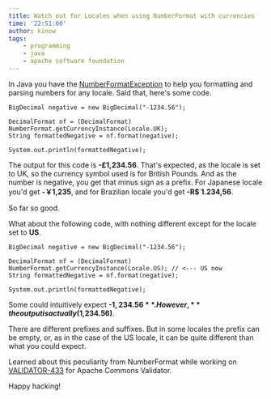 ```yaml
---
title: Watch out for Locales when using NumberFormat with currencies
time: '22:51:00'
author: kinow
tags: 
    - programming
    - java
    - apache software foundation
---
```


In Java you have the [NumberFormatException](https://docs.oracle.com/javase/9/docs/api/java/text/NumberFormat.html)
to help you formatting and parsing numbers for any locale. Said that, here's some code.

```shell
BigDecimal negative = new BigDecimal("-1234.56");

DecimalFormat nf = (DecimalFormat) NumberFormat.getCurrencyInstance(Locale.UK);
String formattedNegative = nf.format(negative);

System.out.println(formattedNegative);
```

The output for this code is **-£1,234.56**. That's expected, as the locale is set to
UK, so the currency symbol used is for British Pounds. And as the number is negative, you
get that minus sign as a prefix. For Japanese locale you'd get **-￥1,235**, and for Brazilian
locale you'd get **-R$ 1.234,56**.

So far so good. 

What about the following code, with nothing different except for the locale set to **US**.

```shell
BigDecimal negative = new BigDecimal("-1234.56");

DecimalFormat nf = (DecimalFormat) NumberFormat.getCurrencyInstance(Locale.US); // <--- US now
String formattedNegative = nf.format(negative);

System.out.println(formattedNegative);
```

Some could intuitively expect **-$1,234.56**. However, **the output is actually ($1,234.56)**.

There are different prefixes and suffixes. But in some locales the prefix can be empty, or, as
in the case of the US locale, it can be quite different than what you could expect.

Learned about this peculiarity from NumberFormat while working on [VALIDATOR-433](https://issues.apache.org/jira/browse/VALIDATOR-433) for Apache Commons Validator.

Happy hacking!
